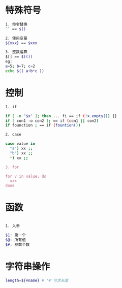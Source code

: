 
# 特殊符号

```bash
1. 命令替换  
`` == $()

2. 使用变量
${xxx} == $xxx  

3. 整数运算
$[] == $(())
eg:
a=5; b=7; c=2
echo $(( a+b*c ))

```

# 控制

```bash
1. if 

if [ -n "$x" ]; then ... fi == if (!x.empty()) {}
if [ con1 -o con2 ]; == if (con1 || con2)
if founction ; == if (fountion())

2. case

case value in
  "a") xx ;;
  "b") xx ;;
  *) xx ;;

3. for 

for v in value; do
  xxx
done
```

# 函数

```bash

1. 入参

$1: 第一个
$@: 所有值
$#: 参数个数

```

# 字符串操作

```bash
length=${#name} # '#'可求长度
```
